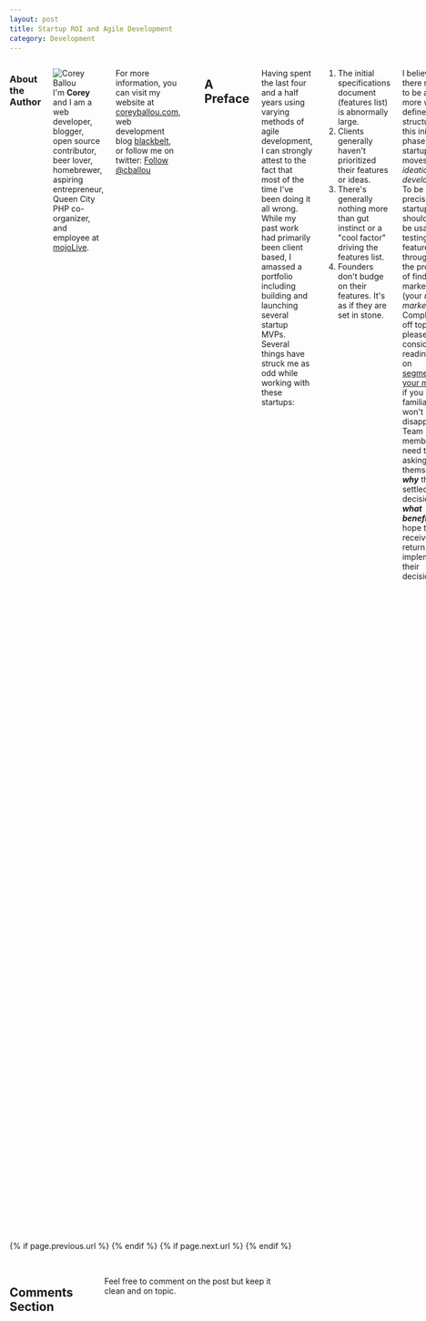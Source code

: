 ```yaml
---
layout: post
title: Startup ROI and Agile Development
category: Development
---
```


<div class="row">
	<div class="span3 columns">
        <h3>About the Author</h3>
        <p>
          <img
            src="https://si0.twimg.com/profile_images/1826673279/corey_twitter_reasonably_small.jpg"
            alt="Corey Ballou" title="Follow me on Twitter @cballou"
            class="floatLeft profile-pic"
            width="64"
            height="64"
          />
          I'm <strong>Corey</strong> and I am a web developer, blogger, open
          source contributor, beer lover, homebrewer, aspiring entrepreneur, Queen City
          PHP co-organizer, and employee at <a href="http://mojolive.com" target="_blank">mojoLive</a>.
        </p>
        <p>
            For more information, you can visit my website at <a href="http://coreyballou.com" target="_blank">coreyballou.com</a>,
            web development blog <a href="http://blackbe.lt" target="_blank">blackbelt</a>, or follow me on twitter:
            <a href="https://twitter.com/cballou" class="twitter-follow-button btn btn-mini" data-show-count="false">Follow @cballou</a>
        </p>
        
        <h3>Socialize and Share</h3>
        <p>
        <a href="https://twitter.com/share" class="twitter-share-button" data-via="cballou">Tweet</a><br />
        <a href="http://news.ycombinator.com/submit" class="hn-share-button">Vote on HN</a><br />
        <g:plusone size="medium"></g:plusone><br />
        <script type="text/javascript" src="http://www.reddit.com/buttonlite.js?i=2&styled=off&url={{ page.url }}&newwindow=1"></script>
        </p>
        <h3>Read it Later</h3>
        <p>
        <script>
        document.write('<iframe class="readitlater_button" id="readitlater_button1" allowtransparency="true" frameborder="0" scrolling="no" width="85" height="16" style="z-index: 2000; overflow: hidden;position:relative;top:3px"'+
        'src="http://getpocket.com/button?url='+encodeURIComponent(document.location.href)+
        '&title='+encodeURIComponent(document.title.replace(/^\s\s*/, '').replace(/\s\s*$/, ''))+
        '&via='+encodeURIComponent(document.location.host)+
        '"></iframe>');
        </script> or<br />
        <a href="http://www.instapaper.com/hello2?url={{ page.url }}&title={{ page.title }}" title="Save {{ page.title }} to Instapaper" target="_blank">Save post</a> to Instapaper.
        </p>
	</div>
    
	<div class="span9 columns" id="blog-post">
    <img src="/img/einstein-roi.jpeg" width="600" height="450" style="display:block; margin: 0 auto 20px; border-radius: 10px; overflow: hidden;" />
<h2>A Preface</h2>
<p>
Having spent the last four and a half years using varying methods of agile development,
I can strongly attest to the fact that most of the time I've been doing it all wrong.
While my past work had primarily been client based, I amassed a portfolio including
building and launching several startup MVPs. Several things have struck me as odd while working with these startups:
</p>

<ol>
    <li>The initial specifications document (features list) is abnormally large.</li>
    <li>Clients generally haven't prioritized their features or ideas.</li>
    <li>There's generally nothing more than gut instinct or a "cool factor" driving the features list.</li>
    <li>Founders don't budge on their features. It's as if they are set in stone.</li>
</ol>

<p>
I believe there needs to be a much more well defined structure to this initial
phase as a startup moves from <em>ideation</em> to <em>development</em>. To be precise,
startups should really be usability testing features throughout the process of finding
market fit (your <em>niche market</em>). Completely off topic, but please consider
reading up on <a href="http://en.wikipedia.org/wiki/Market_segmentation" target="_blank" rel="nofollow">segmenting your market</a>
if you aren't familiar; you won't be disappointed.
Team members need to be asking themselves <em><strong>why</strong></em> they settled
on a decision and <em><strong>what benefits</strong></em> they hope to receive in
return for implementing their decisions. 
</p>

<h2>What is Startup ROI?</h2>
<p>
First, let me define <em>Startup ROI</em>. This isn't your standard definition of
return on investment because we aren't necessarily talking about monetary transactions. Our formula
consists of man hours (cost of investment) and traction (gain from investment). It's
worth noting that traction can come in many forms, so use these terms loosely
to define your own ROI variables. Traction could be taken literally to mean new user
signups or user engagement. Traction could also come in terms of angel investments or
venture capital. The key point being that traction represents a gain that has a net
positive effect on your startup.
</p>

<h2>A Precursor to Measuring Startup ROI</h2>
<p>
Let us reminisce the good old days for a moment; back to our middle school science
experiments. We learned from an early age that there's merit to generating <em>testable</em>
hypothesis which will ultimately lead us to a conclusion that either proves or disproves
our hypothesis. We also learned that the best way to test our hypothesis is to isolate
our variables using a combination of an <em>independent</em> and <em>dependent</em>
variable. The isolation of variables is key as it ensures us that there's no
cross-contamination; no intermingling of multiple hypothesis which could ultimately
discredit our findings.
</p>

<p>
This concept is not new to the interwebs. We've got A/B and multivariate testing
taking place left and right. There's even been recent discussion on the usage of
<a href="http://untyped.com/untyping/2011/02/11/stop-ab-testing-and-make-out-like-a-bandit/" target="_blank" rel="nofollow">bandit testing</a>
in favor of A/B testing. My belief is that entrepreneurs need to incorporate
a bit more deductive reasoning into the early stages of their startup's lifecycle.
There should be an early focus on monitoring <em>cause and effect</em> with analytics
to back up their hunches. Building a startup is a learning experience; perhaps one
could even say a <em>science experiment</em> of sorts. It's a series of
successes and failures; each coupled with their own lessons to be learned. Without
some form of measurement, it's difficult to determine whether you're leaning towards
success or failure. So let's talk about measurements, shall we?
</p>

<h2>How to Measure Startup ROI</h2>
<p>
You can start by building a company and culture that idolizes it's metrics.
Let metrics be a tool that helps guide your decision making process; a tool
that can help you to re-evaluate your goals.
If you're overly invested in a new feature that's rolling out, let the metrics play devil's advocate. 
If you aren't measuring and analyzing, I would argue you aren't readily capable of
justifying decisions that have been made in the past. Don't fret, we're all guilty of
this. I just slapped myself on the wrist because I still do this on personal projects.
It's a horrible habit and something that needs to be broken. My best advice is to always be looking for ways to collect
more statistics. This could be site traffic, conversion rates, email campaign
analytics, measuring variances in user engagement from the addition or removal
of a new feature (i.e. time spent on page), etc. It could also be in terms of
increased customer support requests, consistent complaints on social networks,
or simply nothing. If you notice absolutely no customer engagement changes
when adding a new feature, could it really be that important?
</p>

<p>
Once you've formed a pattern of collecting statistics, you need to generate hypothesis
based on your available metrics that will help you determine the actual success
of a feature or change. Make sure to structure your hypothesis in a time dependent manner,
as it's not possible to calculate statistical significance without a large enough sampling.
The process of validating your hypothesis with real metrics can be invaluable when meeting with
your board of advisors or investors. With that being said, you can save yourself
previous time by analyzing features before you even consider adding them to your icebox or backlog.
</p>

<h2>Stop Bad Ideas in Their Tracks</h2>
<p>
You can begin by always being critical of yourself and your decisions. Flesh
out your ideas before jumping straight into implementation.
</p>

<blockquote>
    <p>
    Be your own worst critic. When things go wrong it's tempting to shift the blame. Don't. 
    Accept responsibility. People will appreciate it, and you will find out what you're capable of.
    </p>
    <small>Paul Arden</small>
</blockquote>

<p>
We'll go old school again with the <a href="http://en.wikipedia.org/wiki/Five_Ws" target="_blank" rel="nofollow">Five Ws</a>:
<em>who</em>, <em>what</em>, <em>when</em>, <em>where</em>, and <em>why</em>?
It may seem obvious that you should be asking yourself these questions, but I would
argue that they're often either overlooked or forgotten. There needs to be an
emphasis on hypothesizing potential outcomes and recognizing when something
isn't panning out sooner than later. We need to be nipping these unsuccessful
decisions in the butt; catching them as soon as there's statistical significance
indicating no noticeable increase in traction. Simply asking yourself these questions
before making a decision can help you gauge whether the idea should be scrapped altogether.
Let's discuss some possible questions you may ask yourself:
</p>

<h3>WHO</h3>
<ul>
  <li>Who does this decision directly affect?</li>
  <li>Who does this decision positively affect?</li>
  <li>Who does this decision negatively affect?</li>
</ul>

<h3>WHAT</h3>
<ul>
  <li>What gains do you hope to receive as a direct result of carrying out this decision?</li>
  <li>What losses would you incur if this decision flops?</li>
  <li>What is the timeline you are going to set for this decision to blossom?</li>
</ul>

<h3>WHEN</h3>
<ul>
  <li>When will you act on this decision?</li>
  <li>When does this decision need to be completed?</li>
  <li>When will you begin seeing positive gains from this decision?</li>
  <li>When will you scrap this decision if it looks like it's failing?</li>
</ul>

<h3>WHERE</h3>
<ul>
  <li>Where does this decision fit among others in terms of priority?</li>
  <li>Where does this decision fit among others in terms of pre-requisites?</li>
</ul>

<h3>WHY</h3>
<ul>
  <li>Why are you making this decision in the first place?</li>
  <li>Why is this decision beneficial to the startup?</li>
  <li>Why is this decision crucial to the success of your startup?</li>
</ul>

<h3>HOW</h3>
<ul>
  <li>How are you going to ensure this decision is carried out?</li>
  <li>How are you going to ensure that you follow through with this decision?</li>
  <li>How could you improve this decision to be more specific?</li>
  <li>How could you simplify this decision into smaller, more attainable ones?</li>
  <li>How long will it take to complete this decision?</li>
  <li>How are you going to measure this decision so it can later be analyzed?</li>
</ul>

<p>
The questions above are samples as to the types of questions you
might ask yourself in regards to making important decisions. They are effectively
the precursor to measuring Startup ROI. Decisions may come
in many forms, but you are likely to focus on your product's feature set as it
has some of the highest ROI variability. These questions alone won't help you measure
Startup ROI, but they will give you a quick indication of whether or not something
is even worth jotting down. For generating actual hypothesis and drawing conclusions,
I personally recommend trying to fit them into the
<a href="http://en.wikipedia.org/wiki/Business_Model_Canvas" target="_blank" rel="nofollow">Business Model Canvas</a>. 
</p>

<h2>The Business Model Canvas</h2>
<p>
The Business Model Canvas is essentially a short form business model that evolves
over time. One of it's benefits is it's ability to assist you in aligning your
company's activities by illustrating potential trade-offs. It allows you to
provide testable hypothesis and pivot based on their
outcomes. You can view a quick 2 minute video overview of the Business Model
Canvas and download a usable PDF from the
<a href="http://www.businessmodelgeneration.com/canvas" target="_blank" rel="nofollow">Business Model Generation</a>
website. The wikipedia article linked above is also a great and abridged read.
<a href="http://steveblank.com" target="_blank" rel="nofollow">Steve Blank</a>,
an icon in the world of entrepreneurship, uses the Business Model Canvas in his
<a href="http://steveblank.com/2010/12/07/the-lean-launchpad-%E2%80%93-teaching-entrepreneurship-as-a-management-science/" target="_blank" rel="nofollow">Lean LaunchPad</a>
classes that he now teaches at U.C. Berkley, Stanford University, Columbia
University, and the Joint Berkley/Columbia Executive MBA program. Steve has
always released the student presentations at the end of the class. They prove
to be invaluable resource in helping to understand the Business Model Canvas
and I highly recommend reading each team's slides:
</p>

<ul>
  <li><a href="http://steveblank.com/2011/05/10/the-lean-launchpad-at-stanford-%e2%80%93-the-final-presentations/" target="_blank" rel="nofollow">The Lean LaunchPad at Stanford – The Final Presentations 2011</a></li>
  <li><a href="http://steveblank.com/2012/03/07/stanford-2012-lean-launchpad-presentations-part-1-of-2/" target="_blank" rel="nofollow">Stanford 2012 Lean LaunchPad Presentations – part 1 of 2</a></li>
  <li><a href="http://steveblank.com/2012/03/14/stanford-2012-lean-launchpad-presentations-part-2-of-2/" target="_blank" rel="nofollow">Stanford 2012 Lean LaunchPad Presentations – part 2 of 2</a></li>
</ul>

        <hr>
	</div>
</div> 

<div class="row">
	<div class="span3 columns">&nbsp;</div>
	<div class="span9 column">
		<p class="pull-right">
            {% if page.previous.url %}
            <a href="{{page.previous.url}}" title="Previous Post: {{page.previous.title}}"><i class="icon-chevron-left"></i></a>
            {% endif %}
            {% if page.next.url %}
            <a href="{{page.next.url}}" title="Next Post: {{page.next.title}}"><i class="icon-chevron-right"></i></a>
            {% endif %}
        </p>  
	</div>
</div>

<div class="row">
	<div class="span3 columns">&nbsp;</div>
    <div class="span9 columns">    
		<h2>Comments Section</h2>
	    <p>Feel free to comment on the post but keep it clean and on topic.</p>	
		<div id="disqus_thread"></div>
		<script type="text/javascript">
			/* * * CONFIGURATION VARIABLES: EDIT BEFORE PASTING INTO YOUR WEBPAGE * * */
			var disqus_shortname = 'ericjones'; // required: replace example with your forum shortname

			/* * * DON'T EDIT BELOW THIS LINE * * */
			(function() {
				var dsq = document.createElement('script'); dsq.type = 'text/javascript'; dsq.async = true;
				dsq.src = 'http://' + disqus_shortname + '.disqus.com/embed.js';
				(document.getElementsByTagName('head')[0] || document.getElementsByTagName('body')[0]).appendChild(dsq);
			})();
		</script>
		<noscript>Please enable JavaScript to view the <a href="http://disqus.com/?ref_noscript">comments powered by Disqus.</a></noscript>
	</div>
</div>

<!-- Twitter -->
<script>!function(d,s,id){var js,fjs=d.getElementsByTagName(s)[0];if(!d.getElementById(id)){js=d.createElement(s);js.id=id;js.src="//platform.twitter.com/widgets.js";fjs.parentNode.insertBefore(js,fjs);}}(document,"script","twitter-wjs");</script>

<!-- Google + -->
<script type="text/javascript">
  (function() {
    var po = document.createElement('script'); po.type = 'text/javascript'; po.async = true;
    po.src = 'https://apis.google.com/js/plusone.js';
    var s = document.getElementsByTagName('script')[0]; s.parentNode.insertBefore(po, s);
  })();
</script>